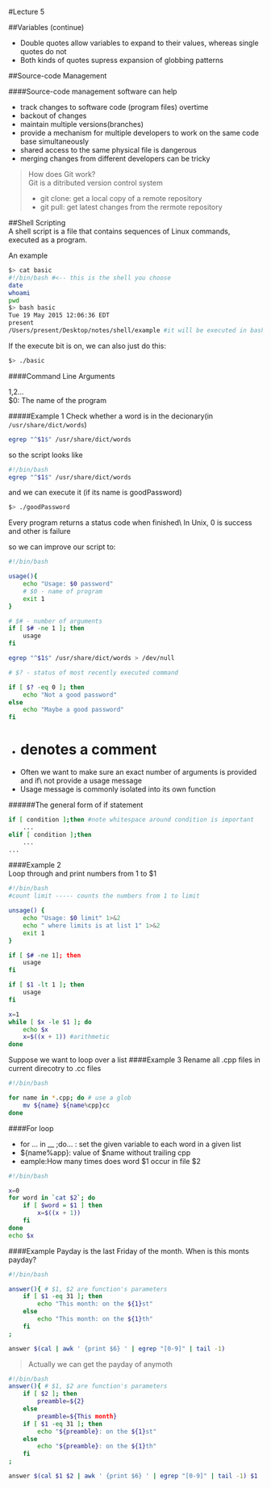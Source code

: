 #Lecture 5

##Variables (continue)

- Double quotes allow variables to expand to their values, whereas single quotes do not
- Both kinds of quotes supress expansion of globbing patterns  

##Source-code Management

####Source-code management software can help
- track changes to software code (program files) overtime
- backout of changes 
- maintain multiple versions(branches)
- provide a mechanism for multiple developers to work on the same code base simultaneously
- shared access to the same physical file is dangerous
- merging changes from different developers can be tricky  

>How does Git work?  
>Git is a ditributed version control system  
>- git clone: get a local copy of a remote repository  
>- git pull: get latest changes from the rermote repository  

##Shell Scripting  
A shell script is a file that contains sequences of Linux commands, executed as a program.  
  
An example
```bash
$> cat basic
#!/bin/bash #<-- this is the shell you choose
date
whoami
pwd
$> bash basic
Tue 19 May 2015 12:06:36 EDT
present
/Users/present/Desktop/notes/shell/example #it will be executed in bash
```
If the execute bit is on, we can also just do this:
```bash
$> ./basic
```
####Command Line Arguments

$1,$2...  
$0: The name of the program

#####Example 1
Check whether a word is in the decionary(in `/usr/share/dict/words`)  
```bash
egrep "^$1$" /usr/share/dict/words
```
so the script looks like  
```bash
#!/bin/bash
egrep "^$1$" /usr/share/dict/words
```
and we can execute it (if its name is goodPassword)
```bash
$> ./goodPassword
```  
Every program returns a status code when finished\\
In Unix, 0 is success and other is failure

so we can improve our script to:
```bash
#!/bin/bash

usage(){
	echo "Usage: $0 password"
	# $0 - name of program
	exit 1
}

# $# - number of arguments 
if [ $# -ne 1 ]; then
	usage
fi

egrep "^$1$" /usr/share/dict/words > /dev/null

# $? - status of most recently executed command

if [ $? -eq 0 ]; then
	echo "Not a good password"
else
	echo "Maybe a good password"
fi
```
- # denotes a comment
- Often we want to make sure an exact number of arguments is provided and if\\
not provide a usage message
- Usage message is commonly isolated into its own function

######The general form of if statement  
```bash
if [ condition ];then #note whitespace around condition is important
	...
elif [ condition ];then
	...
...
```

####Example 2  
Loop through and print numbers from 1 to $1
```bash
#!/bin/bash
#count limit ----- counts the numbers from 1 to limit

unsage() {
	echo "Usage: $0 limit" 1>&2
	echo " where limits is at list 1" 1>&2
	exit 1
}

if [ $# -ne 1]; then 
	usage
fi

if [ $1 -lt 1 ]; then
	usage
fi

x=1
while [ $x -le $1 ]; do
	echo $x
	x=$((x + 1)) #arithmetic
done
```  
Suppose we want to loop over a list
####Example 3
Rename all .cpp files in current direcotry to .cc files
```bash
#!/bin/bash

for name in *.cpp; do # use a glob
	mv ${name} ${name%cpp}cc
done
```

####For loop
- for ... in __ ;do... : set the given variable to each word in a given list
- ${name%app}: value of $name without trailing cpp
- eample:How many times does word $1 occur in file $2

```bash
#!/bin/bash

x=0
for word in	`cat $2`; do
	if [ $word = $1 ] then
		x=$((x + 1))
	fi
done
echo $x
```

####Example 
Payday is the last Friday of the month. When is this monts payday?
```bash
#!/bin/bash

answer(){ # $1, $2 are function's parameters
	if [ $1 -eq 31 ]; then
		echo "This month: on the ${1}st"
	else
		echo "This month: on the ${1}th"
	fi
;

answer $(cal | awk ' {print $6} ' | egrep "[0-9]" | tail -1)
```
>Actually we can get the payday of anymoth
```bash
#!/bin/bash
answer(){ # $1, $2 are function's parameters
	if [ $2 ]; then
		preamble=${2}
	else
		preamble=${This month}
	if [ $1 -eq 31 ]; then
		echo "${preamble}: on the ${1}st"
	else
		echo "${preamble}: on the ${1}th"
	fi
;

answer $(cal $1 $2 | awk ' {print $6} ' | egrep "[0-9]" | tail -1) $1
```





 
